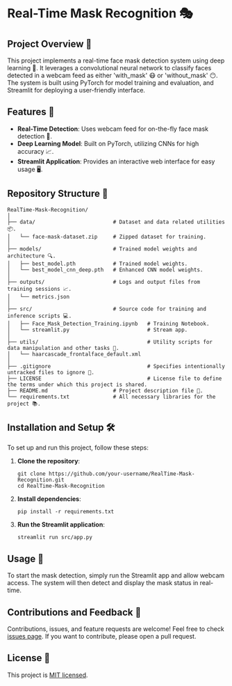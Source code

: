 
# Real-Time Mask Recognition 🎭

## Project Overview 🌟

This project implements a real-time face mask detection system using deep learning 🧠. It leverages a convolutional neural network to classify faces detected in a webcam feed as either 'with_mask' 😷 or 'without_mask' 😶. The system is built using PyTorch for model training and evaluation, and Streamlit for deploying a user-friendly interface.

## Features 🚀

- **Real-Time Detection**: Uses webcam feed for on-the-fly face mask detection 🎥.
- **Deep Learning Model**: Built on PyTorch, utilizing CNNs for high accuracy 📈.
- **Streamlit Application**: Provides an interactive web interface for easy usage 🖥️.

## Repository Structure 📂

```
RealTime-Mask-Recognition/
│
├── data/                         # Dataset and data related utilities 📦.
│   └── face-mask-dataset.zip     # Zipped dataset for training.
│
├── models/                       # Trained model weights and architecture 🔍.
│   ├── best_model.pth            # Trained model weights.
│   └── best_model_cnn_deep.pth   # Enhanced CNN model weights.
│
├── outputs/                      # Logs and output files from training sessions 📈.
│   └── metrics.json
│
├── src/                          # Source code for training and inference scripts 💻.
│   ├── Face_Mask_Detection_Training.ipynb   # Training Notebook.
│   └── streamlit.py                         # Stream app.
│
├── utils/                                   # Utility scripts for data manipulation and other tasks 🔧.
│   └── haarcascade_frontalface_default.xml
│
├── .gitignore                               # Specifies intentionally untracked files to ignore 🚫.
├── LICENSE                                  # License file to define the terms under which this project is shared.
├── README.md                     # Project description file 📝.
└── requirements.txt              # All necessary libraries for the project 📚.
```

## Installation and Setup 🛠️

To set up and run this project, follow these steps:

1. **Clone the repository**:
    ```
    git clone https://github.com/your-username/RealTime-Mask-Recognition.git
    cd RealTime-Mask-Recognition
    ```

2. **Install dependencies**:
    ```
    pip install -r requirements.txt
    ```

3. **Run the Streamlit application**:
    ```
    streamlit run src/app.py
    ```

## Usage 📖

To start the mask detection, simply run the Streamlit app and allow webcam access. The system will then detect and display the mask status in real-time.

## Contributions and Feedback 🤝

Contributions, issues, and feature requests are welcome! Feel free to check [issues page](link-to-issues). If you want to contribute, please open a pull request.

## License 📄

This project is [MIT licensed](./LICENSE).

